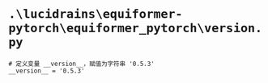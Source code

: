 # `.\lucidrains\equiformer-pytorch\equiformer_pytorch\version.py`

```
# 定义变量 __version__，赋值为字符串 '0.5.3'
__version__ = '0.5.3'
```